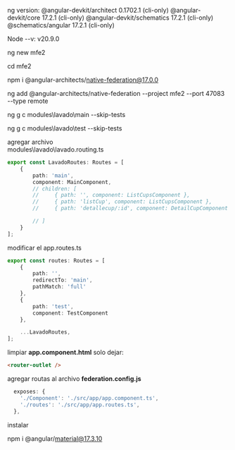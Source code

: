 ng version: 
@angular-devkit/architect    0.1702.1 (cli-only)
@angular-devkit/core         17.2.1 (cli-only)
@angular-devkit/schematics   17.2.1 (cli-only)
@schematics/angular          17.2.1 (cli-only)

Node --v:
v20.9.0

ng new mfe2

cd mfe2

npm i @angular-architects/native-federation@17.0.0

ng add @angular-architects/native-federation --project mfe2 --port 47083 --type remote

ng g c modules\lavado\main --skip-tests

ng g c modules\lavado\test --skip-tests


agregar archivo  
modules\lavado\lavado.routing.ts
```ts
export const LavadoRoutes: Routes = [
    {
        path: 'main',
        component: MainComponent,
        // children: [
        //     { path: '', component: ListCupsComponent },
        //     { path: 'listCup', component: ListCupsComponent },
        //     { path: 'detallecup/:id', component: DetailCupComponent }

        // ]
    }
];
```

modificar el 
app.routes.ts

```ts
export const routes: Routes = [
    {
        path: '',
        redirectTo: 'main',
        pathMatch: 'full'
    },
    {
        path: 'test',
        component: TestComponent
    },

    ...LavadoRoutes,
];
```

limpiar **app.component.html** solo dejar:
```html
<router-outlet />
```

agregar routas al archivo **federation.config.js**
```ts
  exposes: {
    './Component': './src/app/app.component.ts',
    './routes': './src/app/app.routes.ts',
  },
```

instalar 

npm i @angular/material@17.3.10